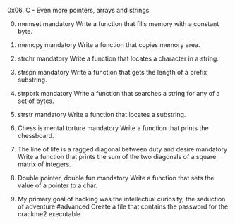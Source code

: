 0x06. C - Even more pointers, arrays and strings 

0. memset mandatory
Write a function that fills memory with a constant byte.

1. memcpy mandatory
Write a function that copies memory area.

2. strchr mandatory
Write a function that locates a character in a string.

3. strspn mandatory
Write a function that gets the length of a prefix substring.

4. strpbrk mandatory
Write a function that searches a string for any of a set of bytes.

5. strstr mandatory
Write a function that locates a substring.

6. Chess is mental torture mandatory
Write a function that prints the chessboard.

7. The line of life is a ragged diagonal between duty and desire mandatory
Write a function that prints the sum of the two diagonals of a square matrix of integers.

8. Double pointer, double fun mandatory
Write a function that sets the value of a pointer to a char.

9. My primary goal of hacking was the intellectual curiosity, the seduction of adventure #advanced
Create a file that contains the password for the crackme2 executable.